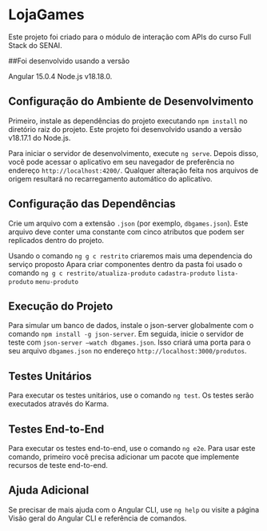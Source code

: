 # LojaGames

Este projeto foi criado para o módulo de interação com APIs do curso Full Stack do SENAI. 

##Foi desenvolvido usando a versão 

Angular 15.0.4 
Node.js v18.18.0.

## Configuração do Ambiente de Desenvolvimento

Primeiro, instale as dependências do projeto executando `npm install` no diretório raiz do projeto. Este projeto foi desenvolvido usando a versão v18.17.1 do Node.js.

Para iniciar o servidor de desenvolvimento, execute `ng serve`. Depois disso, você pode acessar o aplicativo em seu navegador de preferência no endereço `http://localhost:4200/`. Qualquer alteração feita nos arquivos de origem resultará no recarregamento automático do aplicativo.

## Configuração das Dependências

Crie um arquivo com a extensão `.json` (por exemplo, `dbgames.json`). Este arquivo deve conter uma constante com cinco atributos que podem ser replicados dentro do projeto.

Usando o comando `ng g c restrito` criaremos mais uma dependencia do serviço proposto
Apara criar componentes dentro da pasta foi usado o comando `ng g c restrito/atualiza-produto` `cadastra-produto` `lista-produto` `menu-produto`

## Execução do Projeto

Para simular um banco de dados, instale o json-server globalmente com o comando `npm install -g json-server`. Em seguida, inicie o servidor de teste com `json-server –watch dbgames.json`. Isso criará uma porta para o seu arquivo `dbgames.json` no endereço `http://localhost:3000/produtos`.

## Testes Unitários

Para executar os testes unitários, use o comando `ng test`. Os testes serão executados através do Karma.

## Testes End-to-End

Para executar os testes end-to-end, use o comando `ng e2e`. Para usar este comando, primeiro você precisa adicionar um pacote que implemente recursos de teste end-to-end.

## Ajuda Adicional

Se precisar de mais ajuda com o Angular CLI, use `ng help` ou visite a página Visão geral do Angular CLI e referência de comandos.

